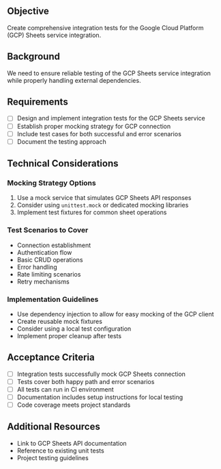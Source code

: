## Objective
Create comprehensive integration tests for the Google Cloud Platform (GCP) Sheets service integration.

## Background
We need to ensure reliable testing of the GCP Sheets service integration while properly handling external dependencies.

## Requirements
- [ ] Design and implement integration tests for the GCP Sheets service
- [ ] Establish proper mocking strategy for GCP connection
- [ ] Include test cases for both successful and error scenarios
- [ ] Document the testing approach

## Technical Considerations

### Mocking Strategy Options
1. Use a mock service that simulates GCP Sheets API responses
2. Consider using `unittest.mock` or dedicated mocking libraries
3. Implement test fixtures for common sheet operations

### Test Scenarios to Cover
- Connection establishment
- Authentication flow
- Basic CRUD operations
- Error handling
- Rate limiting scenarios
- Retry mechanisms

### Implementation Guidelines
- Use dependency injection to allow for easy mocking of the GCP client
- Create reusable mock fixtures
- Consider using a local test configuration
- Implement proper cleanup after tests

## Acceptance Criteria
- [ ] Integration tests successfully mock GCP Sheets connection
- [ ] Tests cover both happy path and error scenarios
- [ ] All tests can run in CI environment
- [ ] Documentation includes setup instructions for local testing
- [ ] Code coverage meets project standards

## Additional Resources
- Link to GCP Sheets API documentation
- Reference to existing unit tests
- Project testing guidelines
